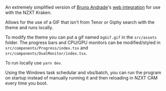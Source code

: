 An extremely simplified version of [Bruno Andrade](https://github.com/brunoandradebr)'s [web integration](https://github.com/brunoandradebr/nzxt) for use with the NZXT Kraken.

Allows for the use of a GIF that isn't from Tenor or Giphy search with the theme and runs locally.

To modify the theme you can put a gif named `bgGif.gif` in the `src/assets` folder. The progress bars and CPU/GPU monitors can be modified/styled in `src/components/Progress/index.tsx` and `src/components/DualMonitor/index.tsx`.

To run locally use `yarn dev`.

Using the Windows task schedular and vbs/batch, you can run the program on startup instead of manually running it and then reloading in NZXT CAM every time you boot.